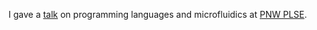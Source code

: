 ---
---

I gave a [talk][1] on programming languages and microfluidics at [PNW PLSE][2].

[1]: https://youtu.be/HJtvzyaGgGQ?t=1654
[2]: http://pnwplse.org/
